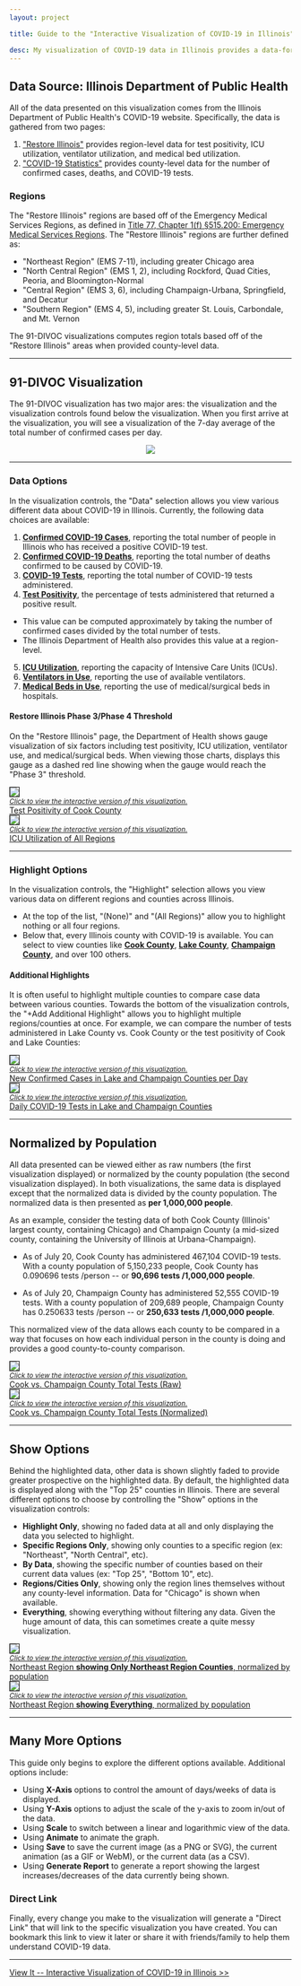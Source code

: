 ```yaml
---
layout: project

title: Guide to the "Interactive Visualization of COVID-19 in Illinois"

desc: My visualization of COVID-19 data in Illinois provides a data-forward look at COVID-19 data in Illinois. This guide will provide you an exploration of many of the graphs you can create using the visualization.
---
```


## Data Source: Illinois Department of Public Health

All of the data presented on this visualization comes from the Illinois Department of Public Health's COVID-19 website.  Specifically,
the data is gathered from two pages:

1. ["Restore Illinois"](https://www.dph.illinois.gov/restore) provides region-level data for test positivity, ICU utilization, ventilator utilization, and medical bed utilization.
2. ["COVID-19 Statistics"](https://www.dph.illinois.gov/covid19/covid19-statistics) provides county-level data for the number of confirmed cases, deaths, and COVID-19 tests.

### Regions

The "Restore Illinois" regions are based off of the Emergency Medical Services Regions, as defined in [Title 77, Chapter 1(f) §515.200: Emergency Medical Services Regions](https://www.ilga.gov/commission/jcar/admincode/077/077005150B02000R.html).  The "Restore Illinois" regions are further defined as:

- "Northeast Region" (EMS 7-11), including greater Chicago area
- "North Central Region" (EMS 1, 2), including Rockford, Quad Cities, Peoria, and Bloomington-Normal
- "Central Region" (EMS 3, 6), including Champaign-Urbana, Springfield, and Decatur
- "Southern Region" (EMS 4, 5), including greater St. Louis, Carbondale, and Mt. Vernon

The 91-DIVOC visualizations computes region totals based off of the "Restore Illinois" areas when provided county-level data.

<hr>

## 91-DIVOC Visualization

The 91-DIVOC visualization has two major ares: the visualization and the visualization controls found below the visualization.  When you
first arrive at the visualization, you will see a visualization of the 7-day average of the total number of confirmed cases per day.

<p style="text-align: center">
  <img src="legend.png" class="img-fluid" style="max-width: 80%;"><br>
</p>

<hr>

### Data Options

In the visualization controls, the "Data" selection allows you view various different data about COVID-19 in Illinois.  Currently, the following data choices are available:

1. [**Confirmed COVID-19 Cases**](../?data=cases-daily-7#countries), reporting the total number of people in Illinois who has received a positive COVID-19 test.
2. [**Confirmed COVID-19 Deaths**](../?data=deaths-daily-7#countries), reporting the total number of deaths confirmed to be caused by COVID-19.
3. [**COVID-19 Tests**](../?data=tests-daily-7#countries), reporting the total number of COVID-19 tests administered.
4. [**Test Positivity**](../?data=testPositivityRate-daily-7#countries), the percentage of tests administered that returned a positive result.
  - This value can be computed approximately by taking the number of confirmed cases divided by the total number of tests.
  - The Illinois Department of Health also provides this value at a region-level.
5. [**ICU Utilization**](../?data=icu-daily-7#countries), reporting the capacity of Intensive Care Units (ICUs).
6. [**Ventilators in Use**](../?data=ventilators-daily-7#countries), reporting the use of available ventilators.
7. [**Medical Beds in Use**](../?data=beds-daily-7#countries), reporting the use of medical/surgical beds in hospitals.


#### Restore Illinois Phase 3/Phase 4 Threshold

On the "Restore Illinois" page, the Department of Health shows gauge visualization of six factors including test positivity, ICU utilization, ventilator use, and medical/surgical beds.  When viewing those charts, displays this gauge as a dashed red line showing when the gauge would reach the "Phase 3" threshold.

<div class="row text-center">
  <div class="col-md-6 mb-3">
    <a href="/pages/interactive-visualziation-of-covid-19-in-illinois/?chart=countries&highlight=Cook&show=25&y=highlight&scale=linear&data=testPositivity-daily-7&data-source=il-dph&xaxis=right-12wk&extra=#countriess">
      <img src="testPositivity-Cook.png" class="img-fluid" style="max-width: 80%; border: solid 1px black;"><br>
      <i style="font-size: 12px;">Click to view the interactive version of this visualization.<br></i>
      Test Positivity of Cook County
    </a>
  </div>
  <div class="col-md-6">
    <a href="/pages/interactive-visualziation-of-covid-19-in-illinois/?chart=countries&highlight=(All%20Regions)&show=25&y=highlight&scale=linear&data=icu-daily-7&data-source=il-dph&xaxis=right-12wk#countries">
      <img src="icu-Regions.png" class="img-fluid" style="max-width: 80%; border: solid 1px black;"><br>
      <i style="font-size: 12px;">Click to view the interactive version of this visualization.<br></i>
      ICU Utilization of All Regions
    </a>
  </div>
</div>

<hr>

### Highlight Options

In the visualization controls, the "Highlight" selection allows you view various data on different regions and counties across Illinois.

- At the top of the list, "(None)" and "(All Regions)" allow you to highlight nothing or all four regions.
- Below that, every Illinois county with COVID-19 is available.  You can select to view counties like [**Cook County**](../?highlight=Cook#countries), [**Lake County**](../?highlight=Lake#countries), [**Champaign County**](../?highlight=Champaign#countries), and over 100 others.


#### Additional Highlights

It is often useful to highlight multiple counties to compare case data between various counties.  Towards the bottom of the visualization controls, the "+Add Additional Highlight" allows you to highlight multiple regions/counties at once.  For example, we can compare the number of tests administered in Lake County vs. Cook County or the test positivity of Cook and Lake Counties:

<div class="row text-center">
  <div class="col-md-6 mb-3">
    <a href="/pages/interactive-visualziation-of-covid-19-in-illinois/?chart=countries&highlight=Lake&show=25&y=highlight&scale=linear&data=cases-daily-7&data-source=il-dph&xaxis=right-12wk&extra=Champaign#countries">
      <img src="cases-Lake-Champaign.png" class="img-fluid" style="max-width: 80%; border: solid 1px black;"><br>
      <i style="font-size: 12px;">Click to view the interactive version of this visualization.<br></i>
      New Confirmed Cases in Lake and Champaign Counties per Day
    </a>
  </div>
  <div class="col-md-6">
    <a href="/pages/interactive-visualziation-of-covid-19-in-illinois/?chart=countries&highlight=Cook&show=25&y=highlight&scale=linear&data=testPositivity-daily-7&data-source=il-dph&xaxis=right-12wk&extra=Lake#countries">
      <img src="tests-Lake-Champaign.png" class="img-fluid" style="max-width: 80%; border: solid 1px black;"><br>
      <i style="font-size: 12px;">Click to view the interactive version of this visualization.<br></i>
      Daily COVID-19 Tests in Lake and Champaign Counties
    </a>
  </div>
</div>

<hr>

## Normalized by Population

All data presented can be viewed either as raw numbers (the first visualization displayed) or normalized by the county population (the second visualization displayed).  In both visualizations, the same data is displayed except that the normalized data is divided by the county population.  The normalized data is then presented as **per 1,000,000 people**.

As an example, consider the testing data of both Cook County (Illinois' largest county, containing Chicago) and Champaign County (a mid-sized county, containing the University of Illinois at Urbana-Champaign).

- As of July 20, Cook County has administered 467,104 COVID-19 tests.  With a county population of 5,150,233 people, Cook County has 0.090696 tests /person -- or **90,696 tests /1,000,000 people**.

- As of July 20, Champaign County has administered 52,555 COVID-19 tests.  With a county population of 209,689 people, Champaign County has 0.250633 tests /person -- or **250,633 tests /1,000,000 people**.

This normalized view of the data allows each county to be compared in a way that focuses on how each individual person in the county is doing and provides a good county-to-county comparison.

<div class="row text-center">
  <div class="col-md-6 mb-3">
    <a href="/pages/interactive-visualziation-of-covid-19-in-illinois/?chart=countries&highlight=Cook&show=25&y=highlight&scale=linear&data=tests&data-source=il-dph&xaxis=right-12wk&extra=Champaign#countries">
      <img src="tests-Cook-Champaign.png" class="img-fluid" style="max-width: 80%; border: solid 1px black;"><br>
      <i style="font-size: 12px;">Click to view the interactive version of this visualization.<br></i>
      Cook vs. Champaign County Total Tests (Raw)
    </a>
  </div>
  <div class="col-md-6">
    <a href="/pages/interactive-visualziation-of-covid-19-in-illinois/?chart=countries-normalized&highlight=Cook&show=25&y=highlight&scale=linear&data=tests&data-source=il-dph&xaxis=right-12wk&extra=Champaign#countries-normalized">
      <img src="tests-normalized-Cook-Champaign.png" class="img-fluid" style="max-width: 80%; border: solid 1px black;"><br>
      <i style="font-size: 12px;">Click to view the interactive version of this visualization.<br></i>
      Cook vs. Champaign County Total Tests (Normalized)
    </a>
  </div>
</div>

<hr>

## Show Options

Behind the highlighted data, other data is shown slightly faded to provide greater prospective on the highlighted data.  By default, the highlighted data is displayed along with the "Top 25" counties in Illinois.  There are several different options to choose by controlling the "Show" options in the visualization controls:

- **Highlight Only**, showing no faded data at all and only displaying the data you selected to highlight.
- **Specific Regions Only**, showing only counties to a specific region (ex: "Northeast", "North Central", etc).
- **By Data**, showing the specific number of counties based on their current data values (ex: "Top 25", "Bottom 10", etc).
- **Regions/Cities Only**, showing only the region lines themselves without any county-level information.  Data for "Chicago" is shown when available.
- **Everything**, showing everything without filtering any data.  Given the huge amount of data, this can sometimes create a quite messy visualization.

<div class="row text-center">
  <div class="col-md-6 mb-3">
    <a href="/pages/interactive-visualziation-of-covid-19-in-illinois/?chart=countries-normalized&highlight=Region%3A%20Northeast&show=Region%3A%20Northeast&y=highlight&scale=linear&data=cases-daily-7&data-source=il-dph&xaxis=right-12wk#countries-normalized">
      <img src="cases-NE-show_NE.png" class="img-fluid" style="max-width: 80%; border: solid 1px black;"><br>
      <i style="font-size: 12px;">Click to view the interactive version of this visualization.<br></i>
      Northeast Region <b>showing Only Northeast Region Counties</b>, normalized by population
    </a>
  </div>
  <div class="col-md-6">
    <a href="/pages/interactive-visualziation-of-covid-19-in-illinois/?chart=countries-normalized&highlight=Region%3A%20Northeast&show=all&y=highlight&scale=linear&data=cases-daily-7&data-source=il-dph&xaxis=right-12wk#countries-normalized">
      <img src="cases-NE-show_everything.png" class="img-fluid" style="max-width: 80%; border: solid 1px black;"><br>
      <i style="font-size: 12px;">Click to view the interactive version of this visualization.<br></i>
      Northeast Region <b>showing Everything</b>, normalized by population
    </a>
  </div>
</div>

<hr>

## Many More Options

This guide only begins to explore the different options available.  Additional options include:

- Using **X-Axis** options to control the amount of days/weeks of data is displayed.
- Using **Y-Axis** options to adjust the scale of the y-axis to zoom in/out of the data.
- Using **Scale** to switch between a linear and logarithmic view of the data.
- Using **Animate** to animate the graph.
- Using **Save** to save the current image (as a PNG or SVG), the current animation (as a GIF or WebM), or the current data (as a CSV).
- Using **Generate Report** to generate a report showing the largest increases/decreases of the data currently being shown.

### Direct Link

Finally, every change you make to the visualization will generate a "Direct Link" that will link to the specific visualization you have created.  You can bookmark this link to view it later or share it with friends/family to help them understand COVID-19 data.

<hr>

<div class="card">
  <a href="../">View It -- Interactive Visualization of COVID-19 in Illinois &gt;&gt;</a>
</div>
